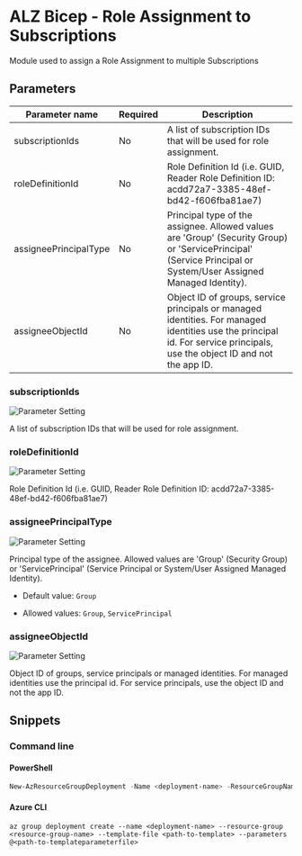 # ALZ Bicep - Role Assignment to Subscriptions

Module used to assign a Role Assignment to multiple Subscriptions

## Parameters

Parameter name | Required | Description
-------------- | -------- | -----------
subscriptionIds | No       | A list of subscription IDs that will be used for role assignment.
roleDefinitionId | No       | Role Definition Id (i.e. GUID, Reader Role Definition ID: acdd72a7-3385-48ef-bd42-f606fba81ae7)
assigneePrincipalType | No       | Principal type of the assignee. Allowed values are 'Group' (Security Group) or 'ServicePrincipal' (Service Principal or System/User Assigned Managed Identity).
assigneeObjectId | No       | Object ID of groups, service principals or managed identities. For managed identities use the principal id. For service principals, use the object ID and not the app ID.

### subscriptionIds

![Parameter Setting](https://img.shields.io/badge/parameter-optional-green?style=flat-square)

A list of subscription IDs that will be used for role assignment.

### roleDefinitionId

![Parameter Setting](https://img.shields.io/badge/parameter-optional-green?style=flat-square)

Role Definition Id (i.e. GUID, Reader Role Definition ID: acdd72a7-3385-48ef-bd42-f606fba81ae7)

### assigneePrincipalType

![Parameter Setting](https://img.shields.io/badge/parameter-optional-green?style=flat-square)

Principal type of the assignee. Allowed values are 'Group' (Security Group) or 'ServicePrincipal' (Service Principal or System/User Assigned Managed Identity).

- Default value: `Group`

- Allowed values: `Group`, `ServicePrincipal`

### assigneeObjectId

![Parameter Setting](https://img.shields.io/badge/parameter-optional-green?style=flat-square)

Object ID of groups, service principals or managed identities. For managed identities use the principal id. For service principals, use the object ID and not the app ID.

## Snippets

### Command line

#### PowerShell

```powershell
New-AzResourceGroupDeployment -Name <deployment-name> -ResourceGroupName <resource-group-name> -TemplateFile <path-to-template> -TemplateParameterFile <path-to-templateparameter>
```

#### Azure CLI

```text
az group deployment create --name <deployment-name> --resource-group <resource-group-name> --template-file <path-to-template> --parameters @<path-to-templateparameterfile>
```
